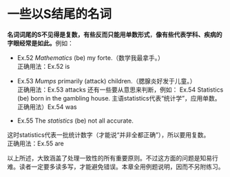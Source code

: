 # 一些以S结尾的名词

**名词词尾的S不见得是复数，有些反而只能用单数形式**，<b>像有些代表学科、疾病的字眼经常是如此。</b>例如：  

- Ex.52 <em>Mathematics</em> (be) my forte.（数学我最拿手。）  
正确用法：Ex.52 is  

- Ex.53 <em>Mumps</em> primarily (attack) children.（腮腺炎好发于儿童。）  
正确用法：Ex.53 attacks
还有一些要从意思来判断，例如：
Ex.54 Statistics (be) born in the gambling house.
主语statistics代表“统计学”，应用单数。
正确用法）Ex.54 was  

- Ex.55 The <em>statistics</em> (be) not all accurate.  

这时statistics代表一批统计数字（才能说“并非全都正确”），所以要用复数。  
正确用法：Ex.55 are  


以上所述，大致涵盖了处理一致性的所有重要原则。不过这方面的问题是知易行难。读者一定要多读多写，才能避免错误。本章全用例题说明，因而不另附练习。